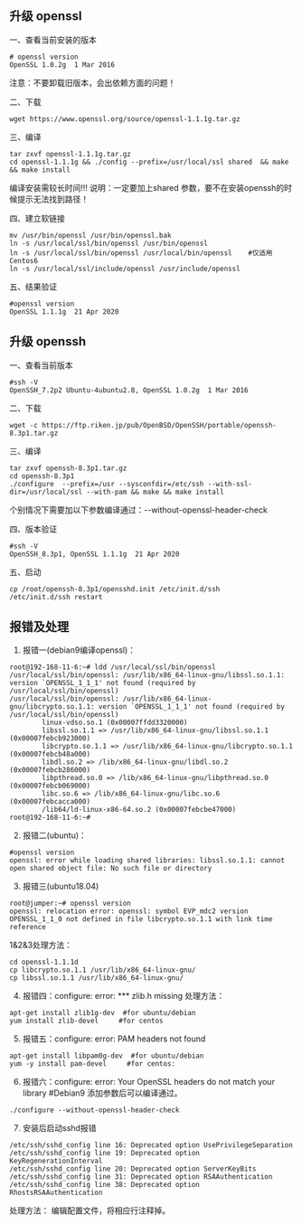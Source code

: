 
##  升级 openssl  
一、查看当前安装的版本
```
# openssl version
OpenSSL 1.0.2g  1 Mar 2016
```
注意：不要卸载旧版本，会出依赖方面的问题！

二、下载
```
wget https://www.openssl.org/source/openssl-1.1.1g.tar.gz
```

三、编译
```
tar zxvf openssl-1.1.1g.tar.gz
cd openssl-1.1.1g && ./config --prefix=/usr/local/ssl shared  && make && make install
```
编译安装需较长时间!!!
说明：一定要加上shared 参数，要不在安装openssh的时候提示无法找到路径！

四、建立软链接
```
mv /usr/bin/openssl /usr/bin/openssl.bak
ln -s /usr/local/ssl/bin/openssl /usr/bin/openssl
ln -s /usr/local/ssl/bin/openssl /usr/local/bin/openssl    #仅适用Centos6
ln -s /usr/local/ssl/include/openssl /usr/include/openssl
```

五、结果验证
```
#openssl version
OpenSSL 1.1.1g  21 Apr 2020
```

##  升级 openssh  
一、查看当前版本
```
#ssh -V
OpenSSH_7.2p2 Ubuntu-4ubuntu2.8, OpenSSL 1.0.2g  1 Mar 2016
```

二、下载
```
wget -c https://ftp.riken.jp/pub/OpenBSD/OpenSSH/portable/openssh-8.3p1.tar.gz
```

三、编译
```
tar zxvf openssh-8.3p1.tar.gz
cd openssh-8.3p1
./configure  --prefix=/usr --sysconfdir=/etc/ssh --with-ssl-dir=/usr/local/ssl --with-pam && make && make install
```
个别情况下需要加以下参数编译通过：--without-openssl-header-check

四、版本验证
```
#ssh -V
OpenSSH_8.3p1, OpenSSL 1.1.1g  21 Apr 2020
```

五、启动
```
cp /root/openssh-8.3p1/opensshd.init /etc/init.d/ssh
/etc/init.d/ssh restart
```

##  报错及处理
1. 报错一(debian9编译openssl)：
```
root@192-168-11-6:~# ldd /usr/local/ssl/bin/openssl
/usr/local/ssl/bin/openssl: /usr/lib/x86_64-linux-gnu/libssl.so.1.1: version `OPENSSL_1_1_1' not found (required by /usr/local/ssl/bin/openssl)
/usr/local/ssl/bin/openssl: /usr/lib/x86_64-linux-gnu/libcrypto.so.1.1: version `OPENSSL_1_1_1' not found (required by /usr/local/ssl/bin/openssl)
        linux-vdso.so.1 (0x00007ffdd3320000)
        libssl.so.1.1 => /usr/lib/x86_64-linux-gnu/libssl.so.1.1 (0x00007febcb923000)
        libcrypto.so.1.1 => /usr/lib/x86_64-linux-gnu/libcrypto.so.1.1 (0x00007febcb48a000)
        libdl.so.2 => /lib/x86_64-linux-gnu/libdl.so.2 (0x00007febcb286000)
        libpthread.so.0 => /lib/x86_64-linux-gnu/libpthread.so.0 (0x00007febcb069000)
        libc.so.6 => /lib/x86_64-linux-gnu/libc.so.6 (0x00007febcacca000)
        /lib64/ld-linux-x86-64.so.2 (0x00007febcbe47000)
root@192-168-11-6:~#
```

2. 报错二(ubuntu)：
```
#openssl version
openssl: error while loading shared libraries: libssl.so.1.1: cannot open shared object file: No such file or directory
```

3. 报错三(ubuntu18.04)
```
root@jumper:~# openssl version
openssl: relocation error: openssl: symbol EVP_mdc2 version OPENSSL_1_1_0 not defined in file libcrypto.so.1.1 with link time reference
```

1&2&3处理方法：
```
cd openssl-1.1.1d
cp libcrypto.so.1.1 /usr/lib/x86_64-linux-gnu/
cp libssl.so.1.1 /usr/lib/x86_64-linux-gnu/
```

4. 报错四：configure: error: *** zlib.h missing
处理方法：
```
apt-get install zlib1g-dev  #for ubuntu/debian
yum install zlib-devel     #for centos
```

5. 报错五：configure: error: PAM headers not found
```
apt-get install libpam0g-dev  #for ubuntu/debian
yum -y install pam-devel     #for centos: 
```
6. 报错六：configure: error: Your OpenSSL headers do not match your library     #Debian9
添加参数后可以编译通过。
```
./configure --without-openssl-header-check
```

7. 安装后启动sshd报错
```
/etc/ssh/sshd_config line 16: Deprecated option UsePrivilegeSeparation
/etc/ssh/sshd_config line 19: Deprecated option KeyRegenerationInterval
/etc/ssh/sshd_config line 20: Deprecated option ServerKeyBits
/etc/ssh/sshd_config line 31: Deprecated option RSAAuthentication
/etc/ssh/sshd_config line 38: Deprecated option RhostsRSAAuthentication
```
处理方法：
编辑配置文件，将相应行注释掉。